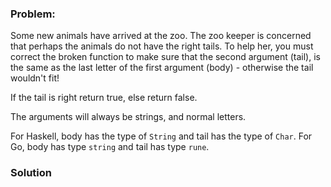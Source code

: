 ### Problem:
<p>Some new animals have arrived at the zoo. The zoo keeper is concerned that perhaps the animals do not have the right tails. To help her, you must correct the broken function to make sure that the second argument (tail), is the same as the last letter of the first argument (body) - otherwise the tail wouldn&apos;t fit!</p>
<p>If the tail is right return true, else return false.</p>
<p>The arguments will always be strings, and normal letters.</p>
<p>For Haskell, body has the type of <code>String</code> and tail has the type of <code>Char</code>.
For Go, body has type <code>string</code> and tail has type <code>rune</code>.</p>

### Solution